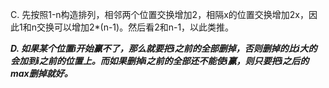 C. 先按照1-n构造排列，相邻两个位置交换增加2，相隔x的位置交换增加2x，因此1和n交换可以增加2\*(n-1)。然后看2和n-1，以此类推。

***D. 如果某个位置i开始赢不了，那么就要把i之前的全部删掉，否则删掉的比i大的会加到i之前的位置上。而如果删掉i之前的全部还不能使i赢，则只要把i之后的max删掉就好。***
